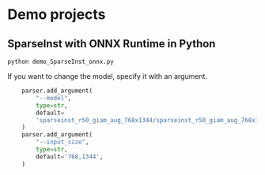 # Demo projects

## SparseInst with ONNX Runtime in Python
```
python demo_SparseInst_onnx.py
```

If you want to change the model, specify it with an argument.
```python
    parser.add_argument(
        "--model",
        type=str,
        default=
        'sparseinst_r50_giam_aug_768x1344/sparseinst_r50_giam_aug_768x1344_opt.onnx',
    )
    parser.add_argument(
        "--input_size",
        type=str,
        default='768,1344',
    )
```
